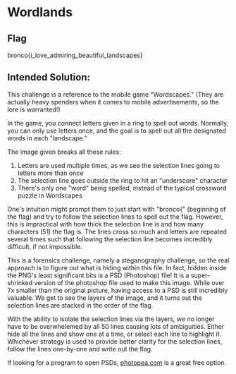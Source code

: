 # Wordlands

## Flag
bronco{i_love_admiring_beautiful_landscapes}

## Intended Solution:
This challenge is a reference to the mobile game "Wordscapes." (They are actually heavy spenders when it comes to mobile advertisements, so the lore is warranted!)

In the game, you connect letters given in a ring to spell out words. Normally, you can only use letters once, and the goal is to spell out all the designated words in each "landscape."

The image given breaks all these rules:

1. Letters are used multiple times, as we see the selection lines going to letters more than once
2. The selection line goes outside the ring to hit an "underscore" character
3. There's only one "word" being spelled, instead of the typical crossword puzzle in Wordscapes

One's intuition might prompt them to just start with "bronco{" (beginning of the flag) and try to follow the selection lines to spell out the flag. However, this is impractical with how thick the selection line is and how many characters (51) the flag is. The lines cross so much and letters are repeated several times such that following the selection line becomes incredibly difficult, if not impossible.

This is a forensics challenge, namely a steganography challenge, so the real approach is to figure out what is hiding within this file. In fact, hidden inside the PNG's least significant bits is a PSD (Photoshop) file! It is a super-shrinked version of the photoshop file used to make this image. While over 7x smaller than the original picture, having access to a PSD is still incredibly valuable. We get to see the layers of the image, and it turns out the selection lines are stacked in the order of the flag.

With the ability to isolate the selection lines via the layers, we no longer have to be overwhelemed by all 50 lines causing lots of ambiguities. Either hide all the lines and show one at a time, or select each line to highlight it. Whichever strategy is used to provide better clarity for the selection lines, follow the lines one-by-one and write out the flag.

If looking for a program to open PSDs, [photopea.com](photopea.com) is a great free option.